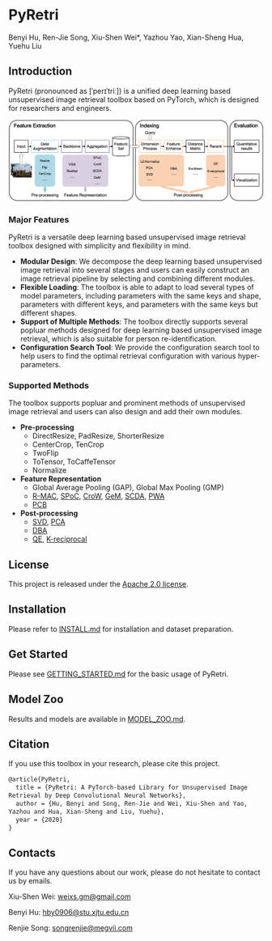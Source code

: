 # PyRetri

Benyi Hu, Ren-Jie Song, Xiu-Shen Wei*, Yazhou Yao, Xian-Sheng Hua, Yuehu Liu

## Introduction

PyRetri (pronounced as [ˈperɪˈtriː]) is a unified deep learning based unsupervised image retrieval toolbox based on PyTorch, which is designed for researchers and engineers.

![image](teaser_image/overview.png)

### Major Features

PyRetri is a versatile  deep learning based unsupervised image retrieval toolbox designed with simplicity and flexibility in mind.

- **Modular Design**: We decompose the deep learning based unsupervised image retrieval into several stages and users can easily construct an image retrieval pipeline by selecting and combining different modules.
- **Flexible Loading**: The toolbox is able to adapt to load several types of model parameters, including parameters with the same keys and shape, parameters with different keys, and parameters with the same keys but different shapes.
- **Support of  Multiple Methods**: The toolbox directly supports several popluar methods designed for deep learning based unsupervised image retrieval, which is also suitable for person re-identification.
- **Configuration Search Tool**: We provide the configuration search tool to help users to find the optimal retrieval configuration with various hyper-parameters. 

### Supported Methods

The toolbox supports popluar and prominent methods of unsupervised image retrieval and users can also design and add their own modules.

- **Pre-processing**
  - DirectResize, PadResize, ShorterResize
  - CenterCrop, TenCrop
  - TwoFlip
  - ToTensor, ToCaffeTensor
  - Normalize
- **Feature Representation**
  - Global Average Pooling (GAP), Global Max Pooling (GMP)
  - [R-MAC](https://arxiv.org/pdf/1511.05879.pdf), [SPoC](https://arxiv.org/pdf/1510.07493.pdf), [CroW](https://arxiv.org/pdf/1512.04065.pdf), [GeM](https://arxiv.org/pdf/1711.02512.pdf), [SCDA](http://www.weixiushen.com/publication/tip17SCDA.pdf), [PWA](https://arxiv.org/abs/1705.01247)
  - [PCB](http://openaccess.thecvf.com/content_ECCV_2018/papers/Yifan_Sun_Beyond_Part_Models_ECCV_2018_paper.pdf)
- **Post-processing**
  - [SVD](https://link.springer.com/chapter/10.1007%2F978-3-662-39778-7_10), [PCA](http://pzs.dstu.dp.ua/DataMining/pca/bibl/Principal%20components%20analysis.pdf)
  - [DBA](https://www.robots.ox.ac.uk/~vgg/publications/2012/Arandjelovic12/arandjelovic12.pdf)
  - [QE](https://www.robots.ox.ac.uk/~vgg/publications/papers/chum07b.pdf), [K-reciprocal](https://arxiv.org/pdf/1701.08398.pdf)

## License

This project is released under the [Apache 2.0 license](LICENSE).

## Installation

Please refer to [INSTALL.md](docs/INSTALL.md) for installation and dataset preparation.

## Get Started

Please see [GETTING_STARTED.md](docs/GETTING_STARTED.md) for the basic usage of PyRetri.

## Model Zoo

Results and models are available in [MODEL_ZOO.md](docs/MODEL_ZOO.md).

## Citation

If you use this toolbox in your research, please cite this project.

```
@article{PyRetri,
  title = {PyRetri: A PyTorch-based Library for Unsupervised Image Retrieval by Deep Convolutional Neural Networks},
  author = {Hu, Benyi and Song, Ren-Jie and Wei, Xiu-Shen and Yao, Yazhou and Hua, Xian-Sheng and Liu, Yuehu},
  year = {2020}
}
```

## Contacts

If you have any questions about our work, please do not hesitate to contact us by emails.

Xiu-Shen Wei: [weixs.gm@gmail.com](mailto:weixs.gm@gmail.com)

Benyi Hu: [hby0906@stu.xjtu.edu.cn](mailto:hby0906@stu.xjtu.edu.cn)

Renjie Song: [songrenjie@megvii.com](mailto:songrenjie@megvii.com)

